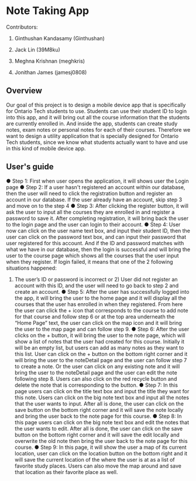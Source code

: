 # Note Taking App

Contributors:

1. Ginthushan Kandasamy (Ginthushan)

2. Jack Lin (39M8ku)

3. Meghna Krishnan (meghkris)

4. Jonithan James (jamesj0808)


## Overview
Our goal of this project is to design a mobile device app that is specifically for Ontario Tech students to use. Students can use their student ID to login into this app, and it will bring out all the course information that the students are currently enrolled in. And inside the app, students can create study notes, exam notes or personal notes for each of their courses. Therefore we want to design a utility application that is specially designed for Ontario Tech students, since we know what students actually want to have and use in this kind of mobile device app.

## User's guide
● Step 1: First when user opens the application, it will shows user the
Login page
● Step 2: If a user hasn't registered an account within our database,
then the user will need to click the registration button and register an
account in our database. If the user already have an account, skip
step 3 and move on to the step 4
● Step 3: After clicking the register button, it will ask the user to input all
the courses they are enrolled in and register a password to save it.
After completing registration, it will bring back the user to the login
page and the user can login to their account.
● Step 4: User now can click on the user name text box, and input their
student ID, then the user can click on the password text box, and can
input their password that user registered for this account. And if the
ID and password matches with what we have in our database, then
the login is successful and will bring the user to the course page
which shows all the courses that the user input when they register. If
login failed, it means that one of the 2 following situations happened:
1) The user’s ID or password is incorrect or 2) User did not register
an account with this ID, and the user will need to go back to step 2
and create an account.
● Step 5: After the user has successfully logged into the app, it will
bring the user to the home page and it will display all the courses that
the user has enrolled in when they registered. From here the user
can click the + icon that corresponds to the course to add note for
that course and follow step 6 or at the top area underneath the
“Home Page” text, the user can click on the map icon and it will bring
the user to the map page and can follow step 9.
● Step 6: After the user clicks on the + button, it will bring the user to
the note page, which will show a list of notes that the user had
created for this course. Initially it will be an empty list, but users can
add as many notes as they want to this list. User can click on the +
button on the bottom right corner and it will bring the user to the
noteDetail page and the user can follow step 7 to create a note. Or
the user can click on any existing note and it will bring the user to the
noteDetail page and the user can edit the note following step 8. Users
can also click on the red recycle button and delete the note that is
corresponding to the button.
● Step 7:  In this page users can click on the title text box and input the
title they want for this note. Users can click on the big note text box
and input all the notes that the user wants to input. After all is done,
the user can click on the save button on the bottom right corner and it
will save the note locally and bring the user back to the note page for
this course.
● Step 8: In this page users can click on the big note text box and edit
the notes that the user wants to edit. After all is done, the user can
click on the save button on the bottom right corner and it will save the
edit locally and overwrite the old note then bring the user back to the
note page for this course.
● Step 9: In this page, it will show the user a map of its current location,
user can click on the location button on the bottom right and it will
save the current location of the where the user is at as a list of
favorite study places. Users can also move the map around and save
that location as their favorite place as well.